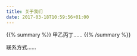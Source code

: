 ```yaml
---
title: 关于我们
date: 2017-03-18T10:59:56+01:00
---
```


{{% summary %}}
甲乙丙丁……
{{% /summary %}}

联系方式……
